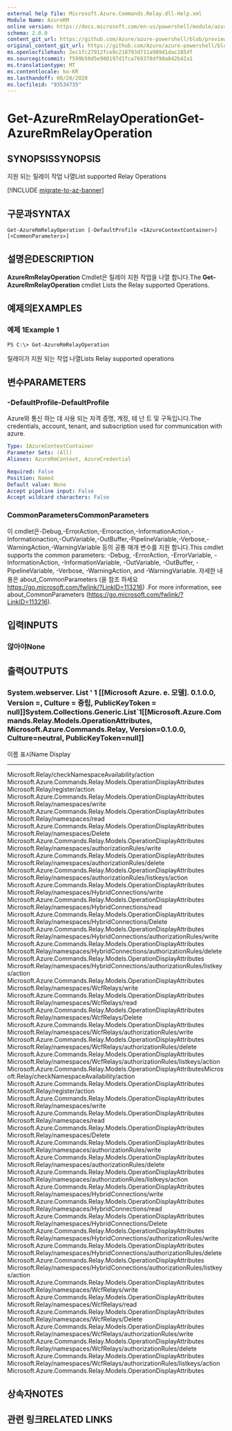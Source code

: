 ```yaml
---
external help file: Microsoft.Azure.Commands.Relay.dll-Help.xml
Module Name: AzureRM
online version: https://docs.microsoft.com/en-us/powershell/module/azurerm.relay/get-azurermrelayoperation
schema: 2.0.0
content_git_url: https://github.com/Azure/azure-powershell/blob/preview/src/ResourceManager/Relay/Commands.Relay/help/Get-AzureRmRelayOperation.md
original_content_git_url: https://github.com/Azure/azure-powershell/blob/preview/src/ResourceManager/Relay/Commands.Relay/help/Get-AzureRmRelayOperation.md
ms.openlocfilehash: 2ec1fc27912fce9c218793d711a989d1dac285df
ms.sourcegitcommit: f599b50d5e980197d1fca769378df90a842b42a1
ms.translationtype: MT
ms.contentlocale: ko-KR
ms.lasthandoff: 08/20/2020
ms.locfileid: "93534735"
---
```

# <span data-ttu-id="b78d3-101">Get-AzureRmRelayOperation</span><span class="sxs-lookup"><span data-stu-id="b78d3-101">Get-AzureRmRelayOperation</span></span>

## <span data-ttu-id="b78d3-102">SYNOPSIS</span><span class="sxs-lookup"><span data-stu-id="b78d3-102">SYNOPSIS</span></span>
<span data-ttu-id="b78d3-103">지원 되는 릴레이 작업 나열</span><span class="sxs-lookup"><span data-stu-id="b78d3-103">List supported Relay Operations</span></span>

[!INCLUDE [migrate-to-az-banner](../../includes/migrate-to-az-banner.md)]

## <span data-ttu-id="b78d3-104">구문과</span><span class="sxs-lookup"><span data-stu-id="b78d3-104">SYNTAX</span></span>

```
Get-AzureRmRelayOperation [-DefaultProfile <IAzureContextContainer>] [<CommonParameters>]
```

## <span data-ttu-id="b78d3-105">설명은</span><span class="sxs-lookup"><span data-stu-id="b78d3-105">DESCRIPTION</span></span>
<span data-ttu-id="b78d3-106">**AzureRmRelayOperation** Cmdlet은 릴레이 지원 작업을 나열 합니다.</span><span class="sxs-lookup"><span data-stu-id="b78d3-106">The **Get-AzureRmRelayOperation** cmdlet Lists the Relay supported Operations.</span></span>

## <span data-ttu-id="b78d3-107">예제의</span><span class="sxs-lookup"><span data-stu-id="b78d3-107">EXAMPLES</span></span>

### <span data-ttu-id="b78d3-108">예제 1</span><span class="sxs-lookup"><span data-stu-id="b78d3-108">Example 1</span></span>
```
PS C:\> Get-AzureRmRelayOperation
```

<span data-ttu-id="b78d3-109">릴레이가 지원 되는 작업 나열</span><span class="sxs-lookup"><span data-stu-id="b78d3-109">Lists Relay supported operations</span></span>

## <span data-ttu-id="b78d3-110">변수</span><span class="sxs-lookup"><span data-stu-id="b78d3-110">PARAMETERS</span></span>

### <span data-ttu-id="b78d3-111">-DefaultProfile</span><span class="sxs-lookup"><span data-stu-id="b78d3-111">-DefaultProfile</span></span>
<span data-ttu-id="b78d3-112">Azure와 통신 하는 데 사용 되는 자격 증명, 계정, 테 넌 트 및 구독입니다.</span><span class="sxs-lookup"><span data-stu-id="b78d3-112">The credentials, account, tenant, and subscription used for communication with azure.</span></span>

```yaml
Type: IAzureContextContainer
Parameter Sets: (All)
Aliases: AzureRmContext, AzureCredential

Required: False
Position: Named
Default value: None
Accept pipeline input: False
Accept wildcard characters: False
```

### <span data-ttu-id="b78d3-113">CommonParameters</span><span class="sxs-lookup"><span data-stu-id="b78d3-113">CommonParameters</span></span>
<span data-ttu-id="b78d3-114">이 cmdlet은-Debug,-ErrorAction,-Erroraction,-InformationAction,-Informationaction,-OutVariable,-OutBuffer,-PipelineVariable,-Verbose,-WarningAction,-WarningVariable 등의 공통 매개 변수를 지원 합니다.</span><span class="sxs-lookup"><span data-stu-id="b78d3-114">This cmdlet supports the common parameters: -Debug, -ErrorAction, -ErrorVariable, -InformationAction, -InformationVariable, -OutVariable, -OutBuffer, -PipelineVariable, -Verbose, -WarningAction, and -WarningVariable.</span></span> <span data-ttu-id="b78d3-115">자세한 내용은 about_CommonParameters (을 참조 하세요 https://go.microsoft.com/fwlink/?LinkID=113216) .</span><span class="sxs-lookup"><span data-stu-id="b78d3-115">For more information, see about_CommonParameters (https://go.microsoft.com/fwlink/?LinkID=113216).</span></span>

## <span data-ttu-id="b78d3-116">입력</span><span class="sxs-lookup"><span data-stu-id="b78d3-116">INPUTS</span></span>

### <span data-ttu-id="b78d3-117">않아야</span><span class="sxs-lookup"><span data-stu-id="b78d3-117">None</span></span>

## <span data-ttu-id="b78d3-118">출력</span><span class="sxs-lookup"><span data-stu-id="b78d3-118">OUTPUTS</span></span>

### <span data-ttu-id="b78d3-119">System.webserver. List ' 1 [[Microsoft Azure. e. 모델]. 0.1.0.0, Version =, Culture = 중립, PublicKeyToken = null]]</span><span class="sxs-lookup"><span data-stu-id="b78d3-119">System.Collections.Generic.List\`1[[Microsoft.Azure.Commands.Relay.Models.OperationAttributes, Microsoft.Azure.Commands.Relay, Version=0.1.0.0, Culture=neutral, PublicKeyToken=null]]</span></span>
<span data-ttu-id="b78d3-120">이름 표시</span><span class="sxs-lookup"><span data-stu-id="b78d3-120">Name                                                                            Display</span></span>
----                                                                            -------
<span data-ttu-id="b78d3-121">Microsoft.Relay/checkNamespaceAvailability/action Microsoft.Azure.Commands.Relay.Models.OperationDisplayAttributes Microsoft.Relay/register/action Microsoft.Azure.Commands.Relay.Models.OperationDisplayAttributes Microsoft.Relay/namespaces/write Microsoft.Azure.Commands.Relay.Models.OperationDisplayAttributes Microsoft.Relay/namespaces/read Microsoft.Azure.Commands.Relay.Models.OperationDisplayAttributes Microsoft.Relay/namespaces/Delete Microsoft.Azure.Commands.Relay.Models.OperationDisplayAttributes Microsoft.Relay/namespaces/authorizationRules/write Microsoft.Azure.Commands.Relay.Models.OperationDisplayAttributes Microsoft.Relay/namespaces/authorizationRules/delete Microsoft.Azure.Commands.Relay.Models.OperationDisplayAttributes Microsoft.Relay/namespaces/authorizationRules/listkeys/action Microsoft.Azure.Commands.Relay.Models.OperationDisplayAttributes Microsoft.Relay/namespaces/HybridConnections/write Microsoft.Azure.Commands.Relay.Models.OperationDisplayAttributes Microsoft.Relay/namespaces/HybridConnections/read Microsoft.Azure.Commands.Relay.Models.OperationDisplayAttributes Microsoft.Relay/namespaces/HybridConnections/Delete Microsoft.Azure.Commands.Relay.Models.OperationDisplayAttributes Microsoft.Relay/namespaces/HybridConnections/authorizationRules/write Microsoft.Azure.Commands.Relay.Models.OperationDisplayAttributes Microsoft.Relay/namespaces/HybridConnections/authorizationRules/delete Microsoft.Azure.Commands.Relay.Models.OperationDisplayAttributes Microsoft.Relay/namespaces/HybridConnections/authorizationRules/listkeys/action Microsoft.Azure.Commands.Relay.Models.OperationDisplayAttributes Microsoft.Relay/namespaces/WcfRelays/write Microsoft.Azure.Commands.Relay.Models.OperationDisplayAttributes Microsoft.Relay/namespaces/WcfRelays/read Microsoft.Azure.Commands.Relay.Models.OperationDisplayAttributes Microsoft.Relay/namespaces/WcfRelays/Delete Microsoft.Azure.Commands.Relay.Models.OperationDisplayAttributes Microsoft.Relay/namespaces/WcfRelays/authorizationRules/write Microsoft.Azure.Commands.Relay.Models.OperationDisplayAttributes Microsoft.Relay/namespaces/WcfRelays/authorizationRules/delete Microsoft.Azure.Commands.Relay.Models.OperationDisplayAttributes Microsoft.Relay/namespaces/WcfRelays/authorizationRules/listkeys/action Microsoft.Azure.Commands.Relay.Models.OperationDisplayAttributes</span><span class="sxs-lookup"><span data-stu-id="b78d3-121">Microsoft.Relay/checkNamespaceAvailability/action                               Microsoft.Azure.Commands.Relay.Models.OperationDisplayAttributes Microsoft.Relay/register/action                                                 Microsoft.Azure.Commands.Relay.Models.OperationDisplayAttributes Microsoft.Relay/namespaces/write                                                Microsoft.Azure.Commands.Relay.Models.OperationDisplayAttributes Microsoft.Relay/namespaces/read                                                 Microsoft.Azure.Commands.Relay.Models.OperationDisplayAttributes Microsoft.Relay/namespaces/Delete                                               Microsoft.Azure.Commands.Relay.Models.OperationDisplayAttributes Microsoft.Relay/namespaces/authorizationRules/write                             Microsoft.Azure.Commands.Relay.Models.OperationDisplayAttributes Microsoft.Relay/namespaces/authorizationRules/delete                            Microsoft.Azure.Commands.Relay.Models.OperationDisplayAttributes Microsoft.Relay/namespaces/authorizationRules/listkeys/action                   Microsoft.Azure.Commands.Relay.Models.OperationDisplayAttributes Microsoft.Relay/namespaces/HybridConnections/write                              Microsoft.Azure.Commands.Relay.Models.OperationDisplayAttributes Microsoft.Relay/namespaces/HybridConnections/read                               Microsoft.Azure.Commands.Relay.Models.OperationDisplayAttributes Microsoft.Relay/namespaces/HybridConnections/Delete                             Microsoft.Azure.Commands.Relay.Models.OperationDisplayAttributes Microsoft.Relay/namespaces/HybridConnections/authorizationRules/write           Microsoft.Azure.Commands.Relay.Models.OperationDisplayAttributes Microsoft.Relay/namespaces/HybridConnections/authorizationRules/delete          Microsoft.Azure.Commands.Relay.Models.OperationDisplayAttributes Microsoft.Relay/namespaces/HybridConnections/authorizationRules/listkeys/action Microsoft.Azure.Commands.Relay.Models.OperationDisplayAttributes Microsoft.Relay/namespaces/WcfRelays/write                                      Microsoft.Azure.Commands.Relay.Models.OperationDisplayAttributes Microsoft.Relay/namespaces/WcfRelays/read                                       Microsoft.Azure.Commands.Relay.Models.OperationDisplayAttributes Microsoft.Relay/namespaces/WcfRelays/Delete                                     Microsoft.Azure.Commands.Relay.Models.OperationDisplayAttributes Microsoft.Relay/namespaces/WcfRelays/authorizationRules/write                   Microsoft.Azure.Commands.Relay.Models.OperationDisplayAttributes Microsoft.Relay/namespaces/WcfRelays/authorizationRules/delete                  Microsoft.Azure.Commands.Relay.Models.OperationDisplayAttributes Microsoft.Relay/namespaces/WcfRelays/authorizationRules/listkeys/action         Microsoft.Azure.Commands.Relay.Models.OperationDisplayAttributes</span></span>

## <span data-ttu-id="b78d3-122">상속자</span><span class="sxs-lookup"><span data-stu-id="b78d3-122">NOTES</span></span>

## <span data-ttu-id="b78d3-123">관련 링크</span><span class="sxs-lookup"><span data-stu-id="b78d3-123">RELATED LINKS</span></span>

